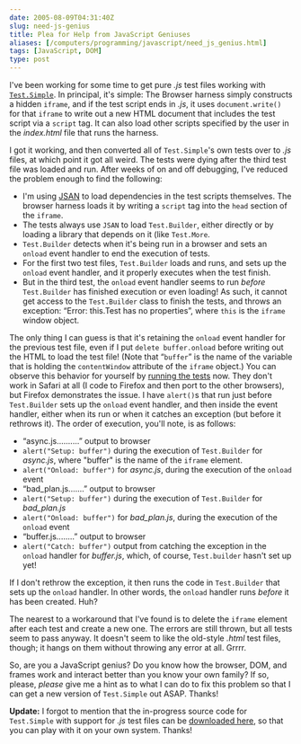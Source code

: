 ```yaml
--- 
date: 2005-08-09T04:31:40Z
slug: need-js-genius
title: Plea for Help from JavaScript Geniuses
aliases: [/computers/programming/javascript/need_js_genius.html]
tags: [JavaScript, DOM]
type: post
---
```


I've been working for some time to get pure *.js* test files working with
[`Test.Simple`]. In principal, it's simple: The Browser harness simply
constructs a hidden `iframe`, and if the test script ends in *.js*, it uses
`document.write()` for that `iframe` to write out a new HTML document that
includes the test script via a `script` tag. It can also load other scripts
specified by the user in the *index.html* file that runs the harness.

I got it working, and then converted all of `Test.Simple`'s own tests over to
*.js* files, at which point it got all weird. The tests were dying after the
third test file was loaded and run. After weeks of on and off debugging, I've
reduced the problem enough to find the following:

-   I'm using [JSAN] to load dependencies in the test scripts themselves. The
    browser harness loads it by writing a `script` tag into the `head` section
    of the `iframe`.
-   The tests always use `JSAN` to load `Test.Builder`, either directly or by
    loading a library that depends on it (like `Test.More`.
-   `Test.Builder` detects when it's being run in a browser and sets an `onload`
    event handler to end the execution of tests.
-   For the first two test files, `Test.Builder` loads and runs, and sets up the
    `onload` event handler, and it properly executes when the test finish.
-   But in the third test, the `onload` event handler seems to run *before*
    `Test.Builder` has finished execution or even loading! As such, it cannot
    get access to the `Test.Builder` class to finish the tests, and throws an
    exception: “Error: this.Test has no properties”, where `this` is the
    `iframe` window object.

The only thing I can guess is that it's retaining the `onload` event handler for
the previous test file, even if I put `delete buffer.onload` before writing out
the HTML to load the test file! (Note that “`buffer`” is the name of the
variable that is holding the `contentWindow` attribute of the `iframe` object.)
You can observe this behavior for yourself by [running the tests] now. They
don't work in Safari at all (I code to Firefox and then port to the other
browsers), but Firefox demonstrates the issue. I have `alert()`s that run just
before `Test.Builder` sets up the `onload` event handler, and then inside the
event handler, either when its run or when it catches an exception (but before
it rethrows it). The order of execution, you'll note, is as follows:

-   “async.js..........” output to browser
-   `alert("Setup: buffer")` during the execution of `Test.Builder` for
    *async.js*, where "buffer" is the name of the `iframe` element.
-   `alert("Onload: buffer")` for *async.js*, during the execution of the
    `onload` event
-   “bad\_plan.js.......” output to browser
-   `alert("Setup: buffer")` during the execution of `Test.Builder` for
    *bad\_plan.js*
-   `alert("Onload: buffer")` for *bad\_plan.js*, during the execution of the
    `onload` event
-   “buffer.js........” output to browser
-   `alert("Catch: buffer")` output from catching the exception in the `onload`
    handler for *buffer.js*, which, of course, `Test.builder` hasn't set up yet!

If I don't rethrow the exception, it then runs the code in `Test.Builder` that
sets up the `onload` handler. In other words, the `onload` handler runs *before*
it has been created. Huh?

The nearest to a workaround that I've found is to delete the `iframe` element
after each test and create a new one. The errors are still thrown, but all tests
seem to pass anyway. It doesn't seem to like the old-style *.html* test files,
though; it hangs on them without throwing any error at all. Grrrr.

So, are you a JavaScript genius? Do you know how the browser, DOM, and frames
work and interact better than you know your own family? If so, please, *please*
give me a hint as to what I can do to fix this problem so that I can get a new
version of `Test.Simple` out ASAP. Thanks!

**Update:** I forgot to mention that the in-progress source code for
`Test.Simple` with support for *.js* test files can be [downloaded here], so
that you can play with it on your own system. Thanks!

  [`Test.Simple`]: http://www.openjsan.org/doc/t/th/theory/Test/Simple/
    "Get Test.Simple on JSAN"
  [JSAN]: http://www.openjsan.org/doc/c/cw/cwest/JSAN/ "JSAN on JSAN"
  [running the tests]: /code/Test.Simple-0.11_1/tests/index.html
    "Run the broken test suite now!"
  [downloaded here]: /code/Test.Simple-0.11_1.tar.gz
    "Download Test.Simple 0.11_1"
